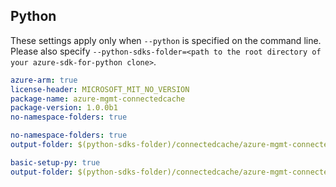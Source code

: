 ## Python

These settings apply only when `--python` is specified on the command line.
Please also specify `--python-sdks-folder=<path to the root directory of your azure-sdk-for-python clone>`.

```yaml $(python) && $(track2)
azure-arm: true
license-header: MICROSOFT_MIT_NO_VERSION
package-name: azure-mgmt-connectedcache
package-version: 1.0.0b1
no-namespace-folders: true
```

```yaml $(python) && $(track2) && $(python-mode) == 'update'
no-namespace-folders: true
output-folder: $(python-sdks-folder)/connectedcache/azure-mgmt-connectedcache/azure/mgmt/connectdCache
```

```yaml $(python) && $(track2) && $(python-mode) == 'create'
basic-setup-py: true
output-folder: $(python-sdks-folder)/connectedcache/azure-mgmt-connectedcache
```